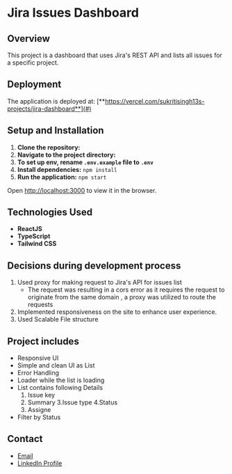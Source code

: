 # **Jira Issues Dashboard**

## **Overview**
This project is a dashboard that uses Jira's REST API and lists all issues for a specific project. 

## **Deployment**
The application is deployed at: [**https://vercel.com/sukritisingh13s-projects/jira-dashboard**](#)

## **Setup and Installation**
1. **Clone the repository:**
2. **Navigate to the project directory:**
3. **To set up env, rename `.env.example` file to `.env`** 
4. **Install dependencies:** `npm install`
5. **Run the application:** `npm start`


Open [http://localhost:3000](http://localhost:3000) to view it in the browser.


## **Technologies Used**
- **ReactJS**
- **TypeScript**
- **Tailwind CSS**
  

## **Decisions during development process**
1. Used proxy for making request to Jira's API for issues list
    - The request was resulting in a cors error as it requires the request to originate from the same domain , a proxy was utilized to route the requests
2. Implemented responsiveness on the site to enhance user experience.
3. Used Scalable File structure


## **Project includes**
- Responsive UI
- Simple and clean UI as List
- Error Handling
- Loader while the list is loading
- List contains following Details
     1. Issue key 
     2. Summary 
     3.Issue type 
     4.Status
    5. Assigne
- Filter by Status

## **Contact**
-  [Email](sukriti.singh899@gmail.com)
-  [LinkedIn Profile](https://www.linkedin.com/in/sukritee-singh/)
